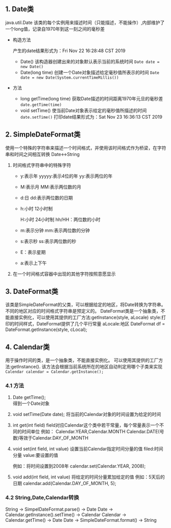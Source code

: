 ## 1. Date类
java.util.Date
该类的每个实例用来描述时间（只能描述，不能操作）,内部维护了一个long值，记录自1970年到这一刻之间的毫秒差

- 构造方法
  
  产生的date结果形式为：Fri Nov 22 16:28:48 CST 2019
  
  - Date()              该构造器创建出来的对象默认表示当前的系统时间
     `Date date = new Date()`
  - Date(long time)     创建一个Date对象描述给定毫秒值所表示的时间
     `Date date = new Date(System.currentTimeMillis())`
  
- 方法
  
   - long getTime(long time)      获取Date描述的时间距离1970年元旦的毫秒差
     `date.getTime(time)`
   - void setTime()           使当前Date对象表示给定的毫秒值所描述的时间
     `date.setTime()`     打印date结果形式为：Sat Nov 23 16:36:13 CST 2019
## 2. SimpleDateFormat类
使用一个特殊的字符串来描述一个时间格式，并使用该时间格式作为桥梁，在字符串和时间之间相互转换
Date<->String
1. 时间格式字符串中的特殊字符

   - y:表示年
     yyyyy:表示4位的年
     yy:表示两位的年

   - M:表示月
     MM:表示两位数的月

   - d:日
     dd:表示两位数的日期

   - h:小时  12小时制

     H:小时  24小时制
     hh/HH：两位数的小时

   - m:表示分钟
     mm:表示两位数的分钟
     
   - s:表示秒
     ss:表示两位数的秒
     
   - E：表示星期
     
   - a:表示上下午
2. 在一个时间格式容器中出现的其他字符按照意愿显示

## 3. DateFormat类
该类是SimpleDateFormat的父类，可以根据给定的地区，将Date转换为字符串。
不同的地区对应的时间格式字符串是预定义的。
DateFormat类是一个抽象类，不能直接实例化，可以使用其提供的工厂方法:getInstance(style, aLocale)
style:打印的时间样式，DateFormat提供了几个平行常量
aLocale:地区
DateFormat df = DateFormat.getInstance(style, cLocal);

## 4. Calendar类
用于操作时间的类，是一个抽象类，不能直接实例化。
可以使用其提供的工厂方法:getInstance().
该方法会根据当前系统所在的地区自动判定用哪个子类来实现
`Calendar calendar = Calendar.getInstance();`

### 4.1 方法
1. Date getTime();  
       得到一个Date对象
2. void setTime(Date date);
       将当前的Calendar对象的时间设置为给定的时间
3. int get(int field)
   field对应Calendar这个类中若干常量，每个常量表示一个不同的时间单位
   例如：
   Calendar.YEAR,Calendar.MONTH
   Calendar.DATE(号数)等效于Calendar.DAY_OF_MONTH
4. void set(int field, int value)
      设置当前Calendar指定时间分量的值
   filed:时间分量
   value:要设置的值
   
   例如：将时间设置到2008年
   calendar.set(Calendar.YEAR, 2008);
5. void add(int field, int value)
      将给定的时间分量累加给定的值
   例如：5天后的日期
   calendar.add(Calendar.DAY_OF_MONTH, 5);
### 4.2 String,Date,Calendar转换
String   -> SimpelDateFormat.parse()  -> Date
Date     -> Calendar.getInstance().setTime()        -> Calendar
Calendar -> Calendar.getTime()        -> Date
Date     -> SimpleDateFormat.format() -> String